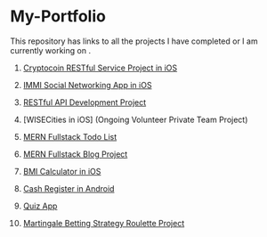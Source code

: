 # My-Portfolio
This repository has links to all the projects I have completed or I am currently working on .


1. [Cryptocoin RESTful Service Project in iOS](https://github.com/Tselhacode/CryptoCoin.git)

2. [IMMI Social Networking App in iOS](https://github.com/Tselhacode/IMMI.git) 

3. [RESTful API Development Project](https://github.com/Tselhacode/REST-API-Project.git)

4. [WISECities in iOS] (Ongoing Volunteer Private Team Project)

5. [MERN Fullstack Todo List](https://github.com/Tselhacode/Node.js-backed-To-do-List-Web-Application.git)

6. [MERN Fullstack Blog Project](https://github.com/Tselhacode/Node.js-backed-BlogPost-Web-Applications.git)

7. [BMI Calculator in iOS](https://github.com/Tselhacode/BMI_Calculator.git)

8. [Cash Register in Android](https://github.com/Tselhacode/CashRegisterProjectAssignmentTwo)

9. [Quiz App](https://github.com/Tselhacode/Quiz_App.git) 

10. [Martingale Betting Strategy Roulette Project](https://github.com/Tselhacode/Martingale-Betting-Strategy-Project)

